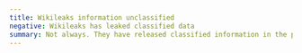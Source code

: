 ```yaml
---
title: Wikileaks information unclassified
negative: Wikileaks has leaked classified data
summary: Not always. They have released classified information in the past.
---
```

